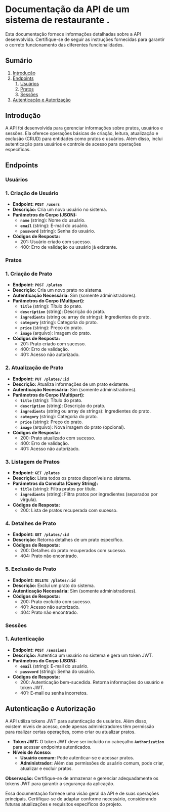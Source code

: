 # **Documentação da API de um sistema de restaurante .**

Esta documentação fornece informações detalhadas sobre a API desenvolvida. Certifique-se de seguir as instruções fornecidas para garantir o correto funcionamento das diferentes funcionalidades.

## **Sumário**

1. [Introdução](#introdução)
2. [Endpoints](#endpoints)
    1. [Usuários](#usuários)
    2. [Pratos](#pratos)
    3. [Sessões](#sessões)
3. [Autenticação e Autorização](#autenticação-e-autorizão)

## **Introdução**

A API foi desenvolvida para gerenciar informações sobre pratos, usuários e sessões. Ela oferece operações básicas de criação, leitura, atualização e exclusão (CRUD) para entidades como pratos e usuários. Além disso, inclui autenticação para usuários e controle de acesso para operações específicas.

## **Endpoints**

### **Usuários**

### 1. Criação de Usuário

- **Endpoint:** **`POST /users`**
- **Descrição:** Cria um novo usuário no sistema.
- **Parâmetros do Corpo (JSON):**
    - **`name`** (string): Nome do usuário.
    - **`email`** (string): E-mail do usuário.
    - **`password`** (string): Senha do usuário.
- **Códigos de Resposta:**
    - 201: Usuário criado com sucesso.
    - 400: Erro de validação ou usuário já existente.

### **Pratos**

### 1. Criação de Prato

- **Endpoint:** **`POST /plates`**
- **Descrição:** Cria um novo prato no sistema.
- **Autenticação Necessária:** Sim (somente administradores).
- **Parâmetros do Corpo (Multipart):**
    - **`title`** (string): Título do prato.
    - **`description`** (string): Descrição do prato.
    - **`ingredients`** (string ou array de strings): Ingredientes do prato.
    - **`category`** (string): Categoria do prato.
    - **`price`** (string): Preço do prato.
    - **`image`** (arquivo): Imagem do prato.
- **Códigos de Resposta:**
    - 201: Prato criado com sucesso.
    - 400: Erro de validação.
    - 401: Acesso não autorizado.

### 2. Atualização de Prato

- **Endpoint:** **`PUT /plates/:id`**
- **Descrição:** Atualiza informações de um prato existente.
- **Autenticação Necessária:** Sim (somente administradores).
- **Parâmetros do Corpo (Multipart):**
    - **`title`** (string): Título do prato.
    - **`description`** (string): Descrição do prato.
    - **`ingredients`** (string ou array de strings): Ingredientes do prato.
    - **`category`** (string): Categoria do prato.
    - **`price`** (string): Preço do prato.
    - **`image`** (arquivo): Nova imagem do prato (opcional).
- **Códigos de Resposta:**
    - 200: Prato atualizado com sucesso.
    - 400: Erro de validação.
    - 401: Acesso não autorizado.

### 3. Listagem de Pratos

- **Endpoint:** **`GET /plates`**
- **Descrição:** Lista todos os pratos disponíveis no sistema.
- **Parâmetros da Consulta (Query String):**
    - **`title`** (string): Filtra pratos por título.
    - **`ingredients`** (string): Filtra pratos por ingredientes (separados por vírgula).
- **Códigos de Resposta:**
    - 200: Lista de pratos recuperada com sucesso.

### 4. Detalhes de Prato

- **Endpoint:** **`GET /plates/:id`**
- **Descrição:** Retorna detalhes de um prato específico.
- **Códigos de Resposta:**
    - 200: Detalhes do prato recuperados com sucesso.
    - 404: Prato não encontrado.

### 5. Exclusão de Prato

- **Endpoint:** **`DELETE /plates/:id`**
- **Descrição:** Exclui um prato do sistema.
- **Autenticação Necessária:** Sim (somente administradores).
- **Códigos de Resposta:**
    - 200: Prato excluído com sucesso.
    - 401: Acesso não autorizado.
    - 404: Prato não encontrado.

### **Sessões**

### 1. Autenticação

- **Endpoint:** **`POST /sessions`**
- **Descrição:** Autentica um usuário no sistema e gera um token JWT.
- **Parâmetros do Corpo (JSON):**
    - **`email`** (string): E-mail do usuário.
    - **`password`** (string): Senha do usuário.
- **Códigos de Resposta:**
    - 200: Autenticação bem-sucedida. Retorna informações do usuário e token JWT.
    - 401: E-mail ou senha incorretos.

## **Autenticação e Autorização**

A API utiliza tokens JWT para autenticação de usuários. Além disso, existem níveis de acesso, onde apenas administradores têm permissão para realizar certas operações, como criar ou atualizar pratos.

- **Token JWT:** O token JWT deve ser incluído no cabeçalho **`Authorization`** para acessar endpoints autenticados.
- **Níveis de Acesso:**
    - **Usuário comum:** Pode autenticar-se e acessar pratos.
    - **Administrador:** Além das permissões do usuário comum, pode criar, atualizar e excluir pratos.

**Observação:** Certifique-se de armazenar e gerenciar adequadamente os tokens JWT para garantir a segurança da aplicação.

Essa documentação fornece uma visão geral da API e de suas operações principais. Certifique-se de adaptar conforme necessário, considerando futuras atualizações e requisitos específicos do projeto.
